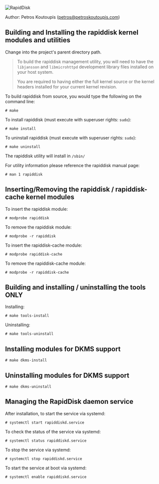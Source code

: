 ![RapidDisk](logo.png)

Author: Petros Koutoupis (<petros@petroskoutoupis.com>)

Building and Installing the rapiddisk kernel modules and utilities
------------------------------------------------------------------

Change into the project's parent directory path.

> To build the rapiddisk management utility, you will need to have the
> `libjansson` and `libmicrohttpd` development library files installed
> on your host system.
>
> You are required to having either the full kernel source or the kernel
> headers installed for your current kernel revision.

To build rapiddisk from source, you would type the following on the command
line:

```console
# make
```

To install rapiddisk (must execute with superuser rights: `sudo`):

```console
# make install
```

To uninstall rapiddisk (must execute with superuser rights: `sudo`):

```console
# make uninstall
```

The rapiddisk utility will install in `/sbin/`

For utility information please reference the rapiddisk manual page:

```console
# man 1 rapiddisk
```

Inserting/Removing the rapiddisk / rapiddisk-cache kernel modules
-----------------------------------------------------------------

To insert the rapiddisk module:

```console
# modprobe rapiddisk
```

To remove the rapiddisk module:

```console
# modprobe -r rapiddisk
```

To insert the rapiddisk-cache module:

```console
# modprobe rapiddisk-cache
```

To remove the rapiddisk-cache module:

```console
# modprobe -r rapiddisk-cache
```

Building and installing / uninstalling the tools ONLY
-----------------------------------------------------

Installing:

```console
# make tools-install
```

Uninstalling:

```console
# make tools-uninstall
```

Installing modules for DKMS support
-----------------------------------

```console
# make dkms-install
```

Uninstalling modules for DKMS support
-----------------------------------

```console
# make dkms-uninstall
```

Managing the RapidDisk daemon service
--------------------------------------------------------

After installation, to start the service via systemd:

```console
# systemctl start rapiddiskd.service
```

To check the status of the service via systemd:

```console
# systemctl status rapiddiskd.service
```

To stop the service via systemd:

```console
# systemctl stop rapiddiskd.service
```

To start the service at boot via systemd:

```console
# systemctl enable rapiddiskd.service
```

